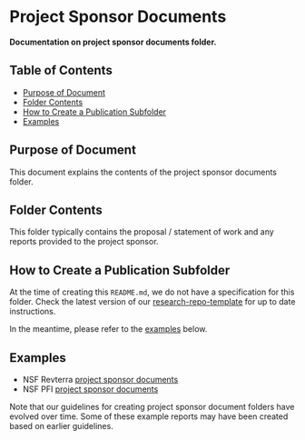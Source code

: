 # Project Sponsor Documents <!-- omit from toc -->

**Documentation on project sponsor documents folder.**

## Table of Contents <!-- omit from toc -->

- [Purpose of Document](#purpose-of-document)
- [Folder Contents](#folder-contents)
- [How to Create a Publication Subfolder](#how-to-create-a-publication-subfolder)
- [Examples](#examples)

## Purpose of Document

This document explains the contents of the project sponsor documents folder.

## Folder Contents

This folder typically contains the proposal / statement of work and any reports provided to the project sponsor.

## How to Create a Publication Subfolder

At the time of creating this `README.md`, we do not have a specification for this folder. Check the latest version of our [research-repo-template](https://github.com/Severson-Group/research-repo-template/tree/main/project-sponsor-documents) for up to date instructions.

In the meantime, please refer to the [examples](#examples) below.

## Examples

- NSF Revterra [project sponsor documents](https://github.com/Severson-Group/revterra-nsf-sttr/tree/main/ProjectSponsorDocuments)
- NSF PFI [project sponsor documents](https://github.com/Severson-Group/nsf_pfi_bearingless/tree/main/project-sponsor-documents)

Note that our guidelines for creating project sponsor document folders have evolved over time. Some of these example reports may have been created based on earlier guidelines.
